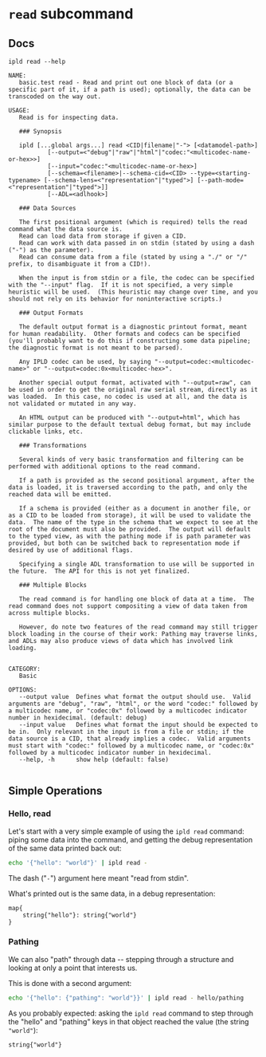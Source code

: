 `read` subcommand
=================

Docs
----

[testmark]:# (docs/sequence)
```
ipld read --help
```

[testmark]:# (docs/output)
```text
NAME:
   basic.test read - Read and print out one block of data (or a specific part of it, if a path is used); optionally, the data can be transcoded on the way out.

USAGE:
   Read is for inspecting data.

   ### Synopsis

   ipld [...global args...] read <CID|filename|"-"> [<datamodel-path>]
           [--output=<"debug"|"raw"|"html"|"codec:"<multicodec-name-or-hex>>]
           [--input="codec:"<multicodec-name-or-hex>]
           [--schema=<filename>|--schema-cid=<CID> --type=<starting-typename> [--schema-lens=<"representation"|"typed">] [--path-mode=<"representation"|"typed">]]
           [--ADL=<adlhook>]

   ### Data Sources

   The first positional argument (which is required) tells the read command what the data source is.
   Read can load data from storage if given a CID.
   Read can work with data passed in on stdin (stated by using a dash ("-") as the parameter).
   Read can consume data from a file (stated by using a "./" or "/" prefix, to disambiguate it from a CID!).

   When the input is from stdin or a file, the codec can be specified with the "--input" flag.  If it is not specified, a very simple heuristic will be used.  (This heuristic may change over time, and you should not rely on its behavior for noninteractive scripts.)

   ### Output Formats

   The default output format is a diagnostic printout format, meant for human readability.  Other formats and codecs can be specified (you'll probably want to do this if constructing some data pipeline; the diagnostic format is not meant to be parsed).

   Any IPLD codec can be used, by saying "--output=codec:<multicodec-name>" or "--output=codec:0x<multicodec-hex>".

   Another special output format, activated with "--output=raw", can be used in order to get the original raw serial stream, directly as it was loaded.  In this case, no codec is used at all, and the data is not validated or mutated in any way.

   An HTML output can be produced with "--output=html", which has similar purpose to the default textual debug format, but may include clickable links, etc.

   ### Transformations

   Several kinds of very basic transformation and filtering can be performed with additional options to the read command.

   If a path is provided as the second positional argument, after the data is loaded, it is traversed according to the path, and only the reached data will be emitted.

   If a schema is provided (either as a document in another file, or as a CID to be loaded from storage), it will be used to validate the data.  The name of the type in the schema that we expect to see at the root of the document must also be provided.  The output will default to the typed view, as with the pathing mode if is path parameter was provided, but both can be switched back to representation mode if desired by use of additional flags.

   Specifying a single ADL transformation to use will be supported in the future.  The API for this is not yet finalized.

   ### Multiple Blocks

   The read command is for handling one block of data at a time.  The read command does not support compositing a view of data taken from across multiple blocks.

   However, do note two features of the read command may still trigger block loading in the course of their work: Pathing may traverse links, and ADLs may also produce views of data which has involved link loading.


CATEGORY:
   Basic

OPTIONS:
   --output value  Defines what format the output should use.  Valid arguments are "debug", "raw", "html", or the word "codec:" followed by a multicodec name, or "codec:0x" followed by a multicodec indicator number in hexidecimal. (default: debug)
   --input value   Defines what format the input should be expected to be in.  Only relevant in the input is from a file or stdin; if the data source is a CID, that already implies a codec.  Valid arguments must start with "codec:" followed by a multicodec name, or "codec:0x" followed by a multicodec indicator number in hexidecimal.
   --help, -h      show help (default: false)
   
```

Simple Operations
-----------------

### Hello, read

Let's start with a very simple example of using the `ipld read` command:
piping some data into the command, and getting the debug representation of the same data printed back out:

[testmark]:# (hello-read/script)
```bash
echo '{"hello": "world"}' | ipld read -
```

The dash ("`-`") argument here meant "read from stdin".

What's printed out is the same data, in a debug representation:

[testmark]:# (hello-read/output)
```text
map{
	string{"hello"}: string{"world"}
}
```

### Pathing

We can also "path" through data -- stepping through a structure and looking at only a point that interests us.

This is done with a second argument:

[testmark]:# (hello-path/script)
```bash
echo '{"hello": {"pathing": "world"}}' | ipld read - hello/pathing
```

As you probably expected: asking the `ipld read` command to step through the "hello" and "pathing" keys in that object
reached the value (the string `"world"`):

[testmark]:# (hello-path/output)
```text
string{"world"}
```
